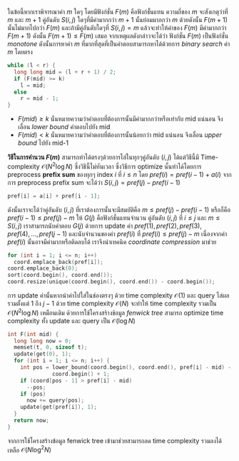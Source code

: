 ในข้อนี้หากเราพิจารณาค่า $m$ ใดๆ โดยมีฟังก์ชั่น $F(m)$ คือฟังก์ชั่่นแทน ความถี่ของ $m$ จะสังเกตุว่าที่ $m$ และ $m+1$ คู่อันดับ $S(i,j)$ ใดๆที่มีค่ามากกว่า $m+1$ นั้นย่อมมากกว่า $m$ ด้วยดังนั้น $F(m+1)$ นั้นไม่มากไปกว่า $F(m)$ และถ้ามีคู่อันดับใดๆที่ $S(i,j) = m$ แล้วจะทำให้ค่าของ $F(m)$ มีค่ามากกว่า $F(m+1)$ ดังนั้น $F(m+1) \leq F(m)$ เสมอ จากเหตุผลดังกล่าวจะได้ว่า ฟังก์ชั่น $F(m)$ เป็นฟังก์ชั่น *monotone* ดังนั้นการหาค่า $m$ ที่มากที่สุดที่เป็นคำตอบสามารถหาได้ด้วยการ *binary search* ค่า $m$ โดยตรง
```cpp 
while (l < r) {
  long long mid = (l + r + 1) / 2;
  if (F(mid) >= k)
    l = mid;
  else
    r = mid - 1;
}
```
* $F(mid) \geq k$ นั่นหมายความว่าคำตอบที่ต้องการนั้นมีค่ามากกว่าหรือเท่ากับ mid แน่นอน จึงเลื่อน *lower bound* คำตอบไปยัง mid
* $F(mid) < k$ นั่นหมายความว่าคำตอบที่ต้องการนั้นน้อยกว่า mid แน่นอน จึงเลื่อน *upper bound* ไปยัง mid-1 

**วิธีในการคำนวน $F(m)$** สามารถทำได้ตรงๆด้วยการไล่ในทุกๆคู่อันดับ $(i,j)$ ได้แต่วิธีนี้มี Time-complexity $\mathcal{O}(N^2\log N)$ ซึ่งวิธีนี้ไม่ทันเวลา ซึ่งวิธีการ optimize นั้นทำได้โดยการ preprocess **prefix sum** ของทุกๆ index $i$ ที่ $i \leq n$ โดย $pref(i) = pref(i-1) + a(i)$ จากการ preprocess prefix sum จะได้ว่า $S(i,j) = pref(j) - pref(i-1)$
```cpp
pref[i] = a[i] + pref[i - 1];
```
ดังนั้นเราจะได้ว่าคู่อันดับ $(i,j)$ ที่เราต้องการนั้นจะมีสมบัติคือ $m \leq pref(j) - pref(i-1)$ หรือก็คือ $pref(i-1) \leq pref(j) - m$ 
ให้ $G(j)$ คือฟังก์ชั่นแทนจำนวน คู่อันดับ $(i,j)$ ที่ $i \leq j$ และ $m \leq S(i,j)$ เราสามารถนับคำตอบ $G(j)$ ด้วยการ update ค่า $pref(1),pref(2),pref(3),pref(4),...,pref(j-1)$ และนับจำนวนของค่า $pref(i)$ ที่ $pref(i) \leq pref(j) - m$ เนื่องจากค่า $pref(i)$ นั้นอาจมีค่ามากหรือติดลบได้ เราจึงนำเทคนิค *coordinate compression* มาช่วย
```cpp
for (int i = 1; i <= n; i++)
  coord.emplace_back(pref[i]);
coord.emplace_back(0);
sort(coord.begin(), coord.end());
coord.resize(unique(coord.begin(), coord.end()) - coord.begin());
```
การ update ค่านั้นหากนำค่าไปใส่ในช่องตรงๆ ด้วย time complexity $\mathcal{O}(1)$ และ query ไล่ผลรวมตั้งแต่ $1$ ถึง $j-1$ ด้วย time complexity $\mathcal{O}(N)$ จะทำให้ time complexity รวมเป็น $\mathcal{O}(N^2\log N)$ เหมือนเดิม ด้วยการใช้โครงสร้างข้อมูล *fenwick tree* สามารถ optimize time complexity ทั้ง update และ query เป็น $\mathcal{O}(\log N)$ 
```cpp
int F(int mid) {
  long long now = 0;
  memset(t, 0, sizeof t);
  update(get(0), 1);
  for (int i = 1; i <= n; i++) {
    int pos = lower_bound(coord.begin(), coord.end(), pref[i] - mid) -
              coord.begin() + 1;
    if (coord[pos - 1] > pref[i] - mid)
      --pos;
    if (pos)
      now += query(pos);
    update(get(pref[i]), 1);
  }
  return now;
}
```
จากการใช้โครงสร้างข้อมูล fenwick tree เข้ามาช่วยสามารถลด time complexity รวมลงได้เหลือ $\mathcal{O}(N\log^2 N)$ 
